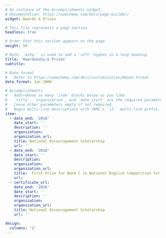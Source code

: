 ```yaml
---
# An instance of the Accomplishments widget.
# Documentation: https://wowchemy.com/docs/page-builder/
widget: Awards & Prizes

# This file represents a page section.
headless: true

# Order that this section appears on the page.
weight: 50

# Note: `&shy;` is used to add a 'soft' hyphen in a long heading.
title: 'Awards&shy;& Prizes'
subtitle:

# Date format
#   Refer to https://wowchemy.com/docs/customization/#date-format
date_format: Jan 2006

# Accomplishments.
#   Add/remove as many `item` blocks below as you like.
#   `title`, `organization`, and `date_start` are the required parameters.
#   Leave other parameters empty if not required.
#   Begin multi-line descriptions with YAML's `|2-` multi-line prefix.
item:
  - date_end: '2018'
    date_start: ''
    description: ''
    organization: 
    organization_url: 
    title: National Encouragement Scholarship
    url: ''
  - date_end: '2018'
    date_start: ''
    description:
    organization:
    organization_url: 
    title:  First Prize for Band C in National English Competition for College Students
    url: 
  - certificate_url: 
    date_end: '2016'
    date_start: ''
    description: ''
    organization: 
    organization_url: 
    title: National Encouragement Scholarship
    url: ''

design:
  columns: '2'
---
```

